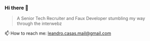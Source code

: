 ### Hi there 👋

> A Senior Tech Recruiter and Faux Developer stumbling my way through the interwebz 

📫 How to reach me: leandro.casas.mail@gmail.com 

<!--
**Leocasas85/Leocasas85** is a ✨ _special_ ✨ repository because its `README.md` (this file) appears on your GitHub profile.

Here are some ideas to get you started:

- 🔭 I’m currently working on ...
- 🌱 I’m currently learning ...
- 👯 I’m looking to collaborate on ...
- 🤔 I’m looking for help with ...
- 💬 Ask me about ...
- 📫 How to reach me: ...
- 😄 Pronouns: ...
- ⚡ Fun fact: ...
-->
